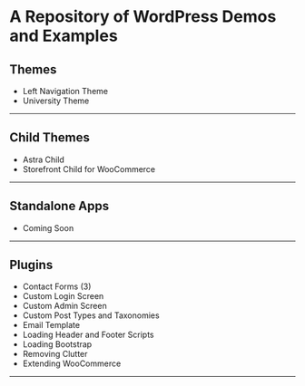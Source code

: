 # A Repository of WordPress Demos and Examples

## Themes
* Left Navigation Theme
* University Theme

***

## Child Themes
* Astra Child
* Storefront Child for WooCommerce

***

## Standalone Apps
* Coming Soon

***

## Plugins
* Contact Forms (3)
* Custom Login Screen
* Custom Admin Screen
* Custom Post Types and Taxonomies
* Email Template
* Loading Header and Footer Scripts
* Loading Bootstrap
* Removing Clutter
* Extending WooCommerce

***
